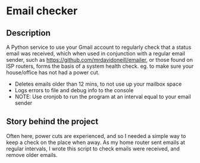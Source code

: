 # Email checker

## Description

A Python service to use your Gmail account to regularly check that a status email was received, which when used in conjunction with a regular email sender, such as https://github.com/mrdavidoneill/emailer, or those found on ISP routers, forms the basis of a system health check. eg. to make sure your house/office has not had a power cut.

- Deletes emails older than 12 mins, to not use up your mailbox space
- Logs errors to file and debug info to the console
- NOTE: Use cronjob to run the program at an interval equal to your email sender

## Story behind the project

Often here, power cuts are experienced, and so I needed a simple way to keep a check on the place when away. As my home router sent emails at regular intervals, I wrote this script to check emails were received, and remove older emails.
